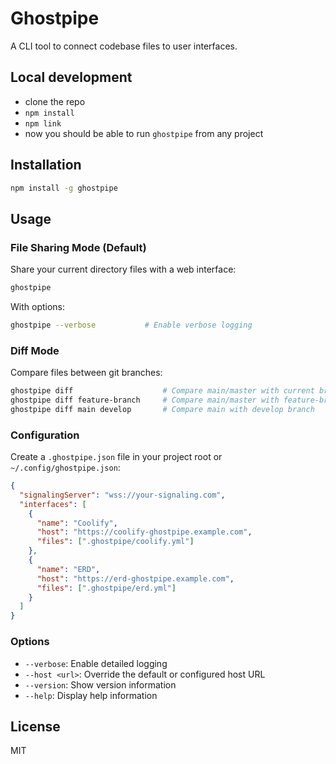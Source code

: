 # Ghostpipe

A CLI tool to connect codebase files to user interfaces.

## Local development

- clone the repo
- `npm install`
- `npm link`
- now you should be able to run `ghostpipe` from any project

## Installation

```bash
npm install -g ghostpipe
```

## Usage

### File Sharing Mode (Default)

Share your current directory files with a web interface:

```bash
ghostpipe
```

With options:
```bash
ghostpipe --verbose           # Enable verbose logging
```

### Diff Mode

Compare files between git branches:

```bash
ghostpipe diff                    # Compare main/master with current branch
ghostpipe diff feature-branch     # Compare main/master with feature-branch
ghostpipe diff main develop       # Compare main with develop branch
```

### Configuration

Create a `.ghostpipe.json` file in your project root or `~/.config/ghostpipe.json`:

```json
{
  "signalingServer": "wss://your-signaling.com",
  "interfaces": [
    {
      "name": "Coolify",
      "host": "https://coolify-ghostpipe.example.com",
      "files": [".ghostpipe/coolify.yml"]
    },
    {
      "name": "ERD",
      "host": "https://erd-ghostpipe.example.com",
      "files": [".ghostpipe/erd.yml"]
    }
  ]
}
```

### Options

- `--verbose`: Enable detailed logging
- `--host <url>`: Override the default or configured host URL
- `--version`: Show version information
- `--help`: Display help information

## License

MIT
